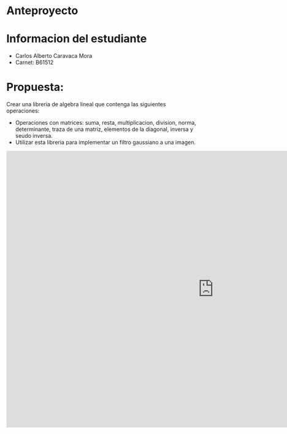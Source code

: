 # Anteproyecto

# Informacion del estudiante
- Carlos Alberto Caravaca Mora
- Carnet: B61512

# Propuesta:
Crear una libreria de algebra lineal que contenga las siguientes operaciones:
- Operaciones con matrices: suma, resta, multiplicacion, division, norma, determinante, traza de una matriz, elementos de la diagonal, inversa y seudo inversa.
- Utilizar esta libreria para implementar un filtro gaussiano a una imagen.

<iframe
    width="1080"
    height="720"
    src="https://www.youtube.com/watch?v=ZQnMuC3SR4M&t=20s"
    frameborder="0"
    allow="autoplay; encrypted-media"
    allowfullscreen
>
</iframe>

